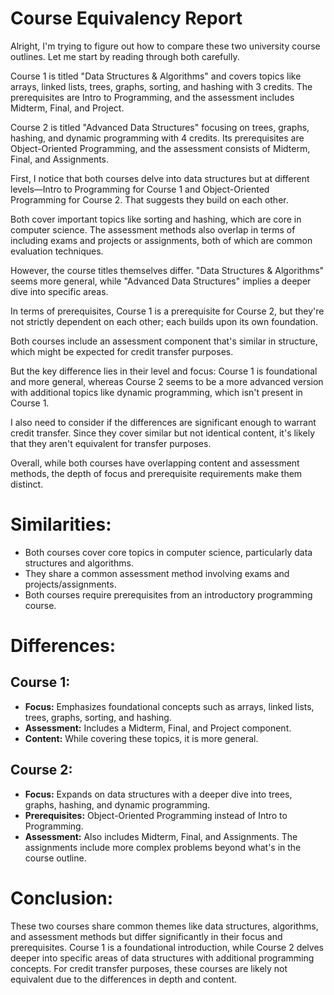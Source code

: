 # Course Equivalency Report

<think>
Alright, I'm trying to figure out how to compare these two university course outlines. Let me start by reading through both carefully.

Course 1 is titled "Data Structures & Algorithms" and covers topics like arrays, linked lists, trees, graphs, sorting, and hashing with 3 credits. The prerequisites are Intro to Programming, and the assessment includes Midterm, Final, and Project. 

Course 2 is titled "Advanced Data Structures" focusing on trees, graphs, hashing, and dynamic programming with 4 credits. Its prerequisites are Object-Oriented Programming, and the assessment consists of Midterm, Final, and Assignments.

First, I notice that both courses delve into data structures but at different levels—Intro to Programming for Course 1 and Object-Oriented Programming for Course 2. That suggests they build on each other. 

Both cover important topics like sorting and hashing, which are core in computer science. The assessment methods also overlap in terms of including exams and projects or assignments, both of which are common evaluation techniques.

However, the course titles themselves differ. "Data Structures & Algorithms" seems more general, while "Advanced Data Structures" implies a deeper dive into specific areas. 

In terms of prerequisites, Course 1 is a prerequisite for Course 2, but they're not strictly dependent on each other; each builds upon its own foundation.

Both courses include an assessment component that's similar in structure, which might be expected for credit transfer purposes.

But the key difference lies in their level and focus: Course 1 is foundational and more general, whereas Course 2 seems to be a more advanced version with additional topics like dynamic programming, which isn't present in Course 1.

I also need to consider if the differences are significant enough to warrant credit transfer. Since they cover similar but not identical content, it's likely that they aren't equivalent for transfer purposes.

Overall, while both courses have overlapping content and assessment methods, the depth of focus and prerequisite requirements make them distinct.
</think>

# **Similarities:**
- Both courses cover core topics in computer science, particularly data structures and algorithms.
- They share a common assessment method involving exams and projects/assignments.
- Both courses require prerequisites from an introductory programming course.

# **Differences:**
## Course 1:
- **Focus:** Emphasizes foundational concepts such as arrays, linked lists, trees, graphs, sorting, and hashing. 
- **Assessment:** Includes a Midterm, Final, and Project component.
- **Content:** While covering these topics, it is more general.

## Course 2:
- **Focus:** Expands on data structures with a deeper dive into trees, graphs, hashing, and dynamic programming.
- **Prerequisites:** Object-Oriented Programming instead of Intro to Programming.
- **Assessment:** Also includes Midterm, Final, and Assignments. The assignments include more complex problems beyond what's in the course outline.

# **Conclusion:**
These two courses share common themes like data structures, algorithms, and assessment methods but differ significantly in their focus and prerequisites. Course 1 is a foundational introduction, while Course 2 delves deeper into specific areas of data structures with additional programming concepts. For credit transfer purposes, these courses are likely not equivalent due to the differences in depth and content.